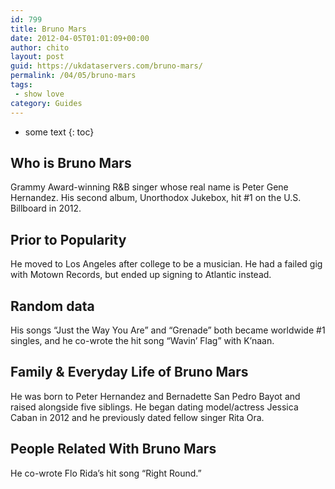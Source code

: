 ```yaml
---
id: 799
title: Bruno Mars
date: 2012-04-05T01:01:09+00:00
author: chito
layout: post
guid: https://ukdataservers.com/bruno-mars/
permalink: /04/05/bruno-mars
tags:
 - show love
category: Guides
---
```


* some text
{: toc}


## Who is  Bruno Mars
                  
                  
                  
Grammy Award-winning R&B singer whose real name is Peter Gene Hernandez. His second album, Unorthodox Jukebox, hit #1 on the U.S. Billboard in 2012.
                  
                
                
                
## Prior to Popularity 
                  
                  
                  
He moved to Los Angeles after college to be a musician. He had a failed gig with Motown Records, but ended up signing to Atlantic instead.
                  
                
                
                
## Random data 
                  
                  
                  
His songs &#8220;Just the Way You Are&#8221; and &#8220;Grenade&#8221; both became worldwide #1 singles, and he co-wrote the hit song &#8220;Wavin&#8217; Flag&#8221; with K&#8217;naan. 
                  
                
                
                
## Family & Everyday Life of Bruno Mars
                  
                  
                  
He was born to Peter Hernandez and Bernadette San Pedro Bayot and raised alongside five siblings. He began dating model/actress Jessica Caban in 2012 and he previously dated fellow singer Rita Ora.
                  
                
                
                
## People Related With  Bruno Mars
                  
                  
                  
He co-wrote Flo Rida&#8217;s hit song &#8220;Right Round.&#8221; 
                  
                
              
            
          
          
          
    
    
  
